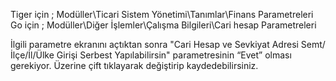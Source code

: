 Tiger için ; Modüller\Ticari Sistem Yönetimi\Tanımlar\Finans Parametreleri 
Go için ; Modüller\Diğer İşlemler\Çalışma Bilgileri\Cari hesap Parametreleri 

İlgili parametre ekranını açtıktan sonra "Cari Hesap ve Sevkiyat Adresi Semt/İlçe/İl/Ülke Girişi Serbest Yapılabilirsin" parametresinin “Evet” olması gerekiyor. Üzerine çift tıklayarak değiştirip kaydedebilirsiniz.
